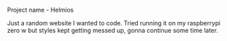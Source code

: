 Project name - Helmios

Just a random website I wanted to code. Tried running it on my raspberrypi zero w but styles kept getting messed up, gonna continue some time later.
